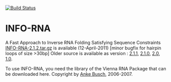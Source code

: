[![Build Status](https://travis-ci.org/BackofenLab/INFO-RNA.svg?branch=master)](https://travis-ci.org/BackofenLab/INFO-RNA)

# INFO-RNA
A Fast Approach to Inverse RNA Folding Satisfying Sequence Constraints
[INFO-RNA-2.1.2.tar.gz](http://www.bioinf.uni-freiburg.de/Software/INFO-RNA/versions/INFO-RNA-2.1.2.tar.gz) is available (12-April-2011) [minor bugfix for hairpin loops of size >30bp]
Older source is available as version : [2.1.1](http://www.bioinf.uni-freiburg.de/Software/INFO-RNA/versions/INFO-RNA-2.1.1.tar.gz), [2.1.0](http://www.bioinf.uni-freiburg.de/Software/INFO-RNA/versions/INFO-RNA-2.1.tar.gz), [2.0](http://www.bioinf.uni-freiburg.de/Software/INFO-RNA/versions/INFO-RNA-2.0.tar.gz), [1.0](http://www.bioinf.uni-freiburg.de/Software/INFO-RNA/versions/INFO-RNA-1.0.tar.gz).

To use INFO-RNA, you need the library of the Vienna RNA Package that can be downloaded here.
Copyright by [Anke Busch](http://www.bioinf.uni-freiburg.de/~abusch/), 2006-2007. 
